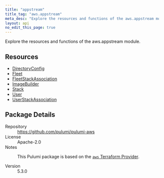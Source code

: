 ```yaml
---
title: "appstream"
title_tag: "aws.appstream"
meta_desc: "Explore the resources and functions of the aws.appstream module."
layout: api
no_edit_this_page: true
---
```


<!-- WARNING: this file was generated by Pulumi Docs Generator. -->
<!-- Do not edit by hand unless you're certain you know what you are doing! -->

Explore the resources and functions of the aws.appstream module.

<h2 id="resources">Resources</h2>
<ul class="api">
    <li><a href="directoryconfig" title="DirectoryConfig"><span class="api-symbol api-symbol--resource"></span>DirectoryConfig</a></li>
    <li><a href="fleet" title="Fleet"><span class="api-symbol api-symbol--resource"></span>Fleet</a></li>
    <li><a href="fleetstackassociation" title="FleetStackAssociation"><span class="api-symbol api-symbol--resource"></span>FleetStackAssociation</a></li>
    <li><a href="imagebuilder" title="ImageBuilder"><span class="api-symbol api-symbol--resource"></span>ImageBuilder</a></li>
    <li><a href="stack" title="Stack"><span class="api-symbol api-symbol--resource"></span>Stack</a></li>
    <li><a href="user" title="User"><span class="api-symbol api-symbol--resource"></span>User</a></li>
    <li><a href="userstackassociation" title="UserStackAssociation"><span class="api-symbol api-symbol--resource"></span>UserStackAssociation</a></li>
</ul>

<h2 id="package-details">Package Details</h2>
<dl class="package-details">
	<dt>Repository</dt>
	<dd><a href="https://github.com/pulumi/pulumi-aws">https://github.com/pulumi/pulumi-aws</a></dd>
	<dt>License</dt>
	<dd>Apache-2.0</dd>
	<dt>Notes</dt>
	<dd><p>This Pulumi package is based on the <a href="https://github.com/hashicorp/terraform-provider-aws"><code>aws</code> Terraform Provider</a>.</p>
</dd>
	<dt>Version</dt>
	<dd>5.3.0</dd>
</dl>

